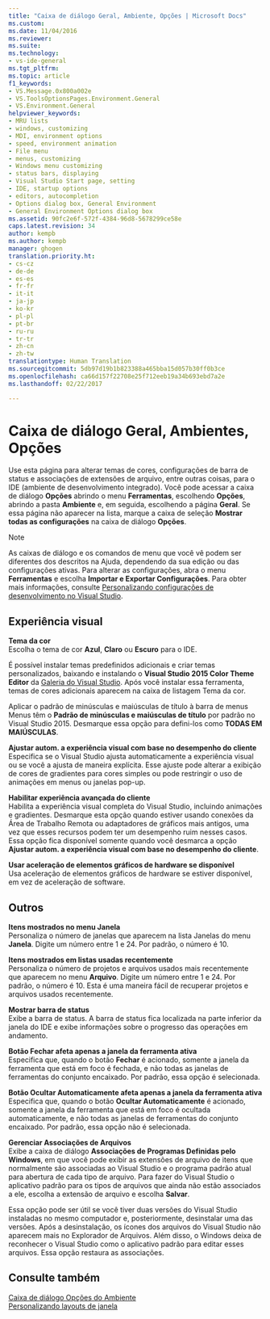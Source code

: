 ```yaml
---
title: "Caixa de diálogo Geral, Ambiente, Opções | Microsoft Docs"
ms.custom: 
ms.date: 11/04/2016
ms.reviewer: 
ms.suite: 
ms.technology:
- vs-ide-general
ms.tgt_pltfrm: 
ms.topic: article
f1_keywords:
- VS.Message.0x800a002e
- VS.ToolsOptionsPages.Environment.General
- VS.Environment.General
helpviewer_keywords:
- MRU lists
- windows, customizing
- MDI, environment options
- speed, environment animation
- File menu
- menus, customizing
- Windows menu customizing
- status bars, displaying
- Visual Studio Start page, setting
- IDE, startup options
- editors, autocompletion
- Options dialog box, General Environment
- General Environment Options dialog box
ms.assetid: 90fc2e6f-572f-4384-96d8-5678299ce58e
caps.latest.revision: 34
author: kempb
ms.author: kempb
manager: ghogen
translation.priority.ht:
- cs-cz
- de-de
- es-es
- fr-fr
- it-it
- ja-jp
- ko-kr
- pl-pl
- pt-br
- ru-ru
- tr-tr
- zh-cn
- zh-tw
translationtype: Human Translation
ms.sourcegitcommit: 5db97d19b1b823388a465bba15d057b30ff0b3ce
ms.openlocfilehash: ca66d157f22708e25f712eeb19a34b693ebd7a2e
ms.lasthandoff: 02/22/2017

---
```

# <a name="general-environment-options-dialog-box"></a>Caixa de diálogo Geral, Ambientes, Opções
Use esta página para alterar temas de cores, configurações de barra de status e associações de extensões de arquivo, entre outras coisas, para o IDE (ambiente de desenvolvimento integrado). Você pode acessar a caixa de diálogo **Opções** abrindo o menu **Ferramentas**, escolhendo **Opções**, abrindo a pasta **Ambiente** e, em seguida, escolhendo a página **Geral**. Se essa página não aparecer na lista, marque a caixa de seleção **Mostrar todas as configurações** na caixa de diálogo **Opções**.  
  
> [!NOTE]
>  As caixas de diálogo e os comandos de menu que você vê podem ser diferentes dos descritos na Ajuda, dependendo da sua edição ou das configurações ativas. Para alterar as configurações, abra o menu **Ferramentas** e escolha **Importar e Exportar Configurações**. Para obter mais informações, consulte [Personalizando configurações de desenvolvimento no Visual Studio](http://msdn.microsoft.com/en-us/22c4debb-4e31-47a8-8f19-16f328d7dcd3).  
  
## <a name="visual-experience"></a>Experiência visual  
 **Tema da cor**  
 Escolha o tema de cor **Azul**, **Claro** ou **Escuro** para o IDE.  
  
 É possível instalar temas predefinidos adicionais e criar temas personalizados, baixando e instalando o **Visual Studio 2015 Color Theme Editor** da [Galeria do Visual Studio](https://visualstudiogallery.msdn.microsoft.com/site/search?f%5B0%5D.Type=RootCategory&f%5B0%5D.Value=tools). Após você instalar essa ferramenta, temas de cores adicionais aparecem na caixa de listagem Tema da cor.  
  
 Aplicar o padrão de minúsculas e maiúsculas de título à barra de menus  
 Menus têm o **Padrão de minúsculas e maiúsculas de título** por padrão no Visual Studio 2015. Desmarque essa opção para defini-los como **TODAS EM MAIÚSCULAS**.  
  
 **Ajustar autom. a experiência visual com base no desempenho do cliente**  
 Especifica se o Visual Studio ajusta automaticamente a experiência visual ou se você a ajusta de maneira explícita. Esse ajuste pode alterar a exibição de cores de gradientes para cores simples ou pode restringir o uso de animações em menus ou janelas pop-up.  
  
 **Habilitar experiência avançada do cliente**  
 Habilita a experiência visual completa do Visual Studio, incluindo animações e gradientes. Desmarque esta opção quando estiver usando conexões da Área de Trabalho Remota ou adaptadores de gráficos mais antigos, uma vez que esses recursos podem ter um desempenho ruim nesses casos. Essa opção fica disponível somente quando você desmarca a opção **Ajustar autom. a experiência visual com base no desempenho do cliente**.  
  
 **Usar aceleração de elementos gráficos de hardware se disponível**  
 Usa aceleração de elementos gráficos de hardware se estiver disponível, em vez de aceleração de software.  
  
## <a name="other"></a>Outros  
 **Itens mostrados no menu Janela**  
 Personaliza o número de janelas que aparecem na lista Janelas do menu **Janela**. Digite um número entre 1 e 24. Por padrão, o número é 10.  
  
 **Itens mostrados em listas usadas recentemente**  
 Personaliza o número de projetos e arquivos usados mais recentemente que aparecem no menu **Arquivo**. Digite um número entre 1 e 24. Por padrão, o número é 10. Esta é uma maneira fácil de recuperar projetos e arquivos usados recentemente.  
  
 **Mostrar barra de status**  
 Exibe a barra de status. A barra de status fica localizada na parte inferior da janela do IDE e exibe informações sobre o progresso das operações em andamento.  
  
 **Botão Fechar afeta apenas a janela da ferramenta ativa**  
 Especifica que, quando o botão **Fechar** é acionado, somente a janela da ferramenta que está em foco é fechada, e não todas as janelas de ferramentas do conjunto encaixado. Por padrão, essa opção é selecionada.  
  
 **Botão Ocultar Automaticamente afeta apenas a janela da ferramenta ativa**  
 Especifica que, quando o botão **Ocultar Automaticamente** é acionado, somente a janela da ferramenta que está em foco é ocultada automaticamente, e não todas as janelas de ferramentas do conjunto encaixado. Por padrão, essa opção não é selecionada.  
  
 **Gerenciar Associações de Arquivos**  
 Exibe a caixa de diálogo **Associações de Programas Definidas pelo Windows**, em que você pode exibir as extensões de arquivo de itens que normalmente são associadas ao Visual Studio e o programa padrão atual para abertura de cada tipo de arquivo. Para fazer do Visual Studio o aplicativo padrão para os tipos de arquivos que ainda não estão associados a ele, escolha a extensão de arquivo e escolha **Salvar**.  
  
 Essa opção pode ser útil se você tiver duas versões do Visual Studio instaladas no mesmo computador e, posteriormente, desinstalar uma das versões. Após a desinstalação, os ícones dos arquivos do Visual Studio não aparecem mais no Explorador de Arquivos. Além disso, o Windows deixa de reconhecer o Visual Studio como o aplicativo padrão para editar esses arquivos. Essa opção restaura as associações.  
  
## <a name="see-also"></a>Consulte também  
 [Caixa de diálogo Opções do Ambiente](../../ide/reference/environment-options-dialog-box.md)   
 [Personalizando layouts de janela](../../ide/customizing-window-layouts-in-visual-studio.md)
